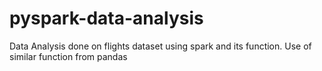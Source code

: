 # pyspark-data-analysis
Data Analysis done on flights dataset using spark and its function. Use of similar function from pandas
